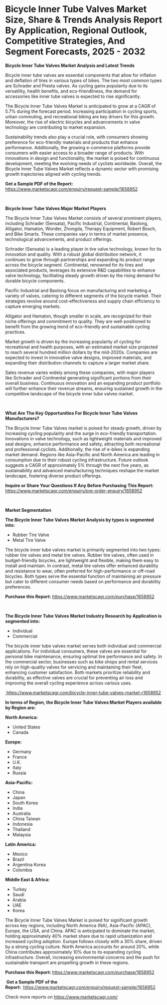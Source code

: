 <p><h1>Bicycle Inner Tube Valves Market Size, Share & Trends Analysis Report By Application, Regional Outlook, Competitive Strategies, And Segment Forecasts, 2025 - 2032</h1></p><p><strong>Bicycle Inner Tube Valves Market Analysis and Latest Trends</strong></p>
<p><p>Bicycle inner tube valves are essential components that allow for inflation and deflation of tires in various types of bikes. The two most common types are Schrader and Presta valves. As cycling gains popularity due to its versatility, health benefits, and eco-friendliness, the demand for accessories like inner tube valves is expected to rise significantly. </p><p>The Bicycle Inner Tube Valves Market is anticipated to grow at a CAGR of 5.7% during the forecast period. Increasing participation in cycling sports, urban commuting, and recreational biking are key drivers for this growth. Moreover, the rise of electric bicycles and advancements in valve technology are contributing to market expansion. </p><p>Sustainability trends also play a crucial role, with consumers showing preference for eco-friendly materials and products that enhance performance. Additionally, the growing e-commerce platforms provide consumers with easier access to a broader range of products. With innovations in design and functionality, the market is poised for continuous development, meeting the evolving needs of cyclists worldwide. Overall, the Bicycle Inner Tube Valves Market reflects a dynamic sector with promising growth trajectories aligned with cycling trends.</p></p>
<p><strong>Get a Sample PDF of the Report:&nbsp;</strong> <a href="https://www.marketscagr.com/enquiry/request-sample/1658952?utm_campaign=1869&utm_medium=2&utm_source=Github&utm_content=ia&utm_term=06022025&utm_id=bicycle-inner-tube-valves">https://www.marketscagr.com/enquiry/request-sample/1658952</a></p>
<p>&nbsp;</p>
<p><strong>Bicycle Inner Tube Valves Major Market Players</strong></p>
<p><p>The Bicycle Inner Tube Valves Market consists of several prominent players, including Schrader (Sensata), Pacific Industrial, Continental, Baolong, Alligator, Hamaton, Wonder, Zhongda, Therapy Equipment, Robert Bosch, and Bike Smarts. These companies vary in terms of market presence, technological advancements, and product offerings.</p><p>Schrader (Sensata) is a leading player in tire valve technology, known for its innovation and quality. With a robust global distribution network, it continues to grow through partnerships and expanding its product range across the bicycle segment. Continental, renowned for its tires and associated products, leverages its extensive R&D capabilities to enhance valve technology, facilitating steady growth driven by the rising demand for durable bicycle components.</p><p>Pacific Industrial and Baolong focus on manufacturing and marketing a variety of valves, catering to different segments of the bicycle market. Their strategies revolve around cost-effectiveness and supply chain efficiency to capture emerging markets.</p><p>Alligator and Hamaton, though smaller in scale, are recognized for their niche offerings and commitment to quality. They are well-positioned to benefit from the growing trend of eco-friendly and sustainable cycling practices.</p><p>Market growth is driven by the increasing popularity of cycling for recreational and health purposes, with an estimated market size projected to reach several hundred million dollars by the mid-2020s. Companies are expected to invest in innovative valve designs, improved materials, and expanding their distribution channels to capture a larger market share.</p><p>Sales revenue varies widely among these companies, with major players like Schrader and Continental generating significant portions from their overall business. Continuous innovation and an expanding product portfolio will further enhance their revenue streams, ensuring sustained growth in the competitive landscape of the bicycle inner tube valves market.</p></p>
<p>&nbsp;</p>
<p><strong>What Are The Key Opportunities For Bicycle Inner Tube Valves Manufacturers?</strong></p>
<p><p>The Bicycle Inner Tube Valves market is poised for steady growth, driven by increasing cycling popularity and the surge in eco-friendly transportation. Innovations in valve technology, such as lightweight materials and improved seal designs, enhance performance and safety, attracting both recreational and professional cyclists. Additionally, the rise of e-bikes is expanding market demand. Regions like Asia-Pacific and North America are leading in consumption due to their robust cycling infrastructure. Future outlook suggests a CAGR of approximately 5% through the next five years, as sustainability and advanced manufacturing techniques reshape the market landscape, fostering diverse product offerings.</p></p>
<p><strong>Inquire or Share Your Questions If Any Before Purchasing This Report:</strong> <a href="https://www.marketscagr.com/enquiry/pre-order-enquiry/1658952?utm_campaign=1869&utm_medium=2&utm_source=Github&utm_content=ia&utm_term=06022025&utm_id=bicycle-inner-tube-valves">https://www.marketscagr.com/enquiry/pre-order-enquiry/1658952</a></p>
<p>&nbsp;</p>
<p><strong>Market Segmentation</strong></p>
<p><strong>The Bicycle Inner Tube Valves Market Analysis by types is segmented into:</strong></p>
<p><ul><li>Rubber Tire Valve</li><li>Metal Tire Valve</li></ul></p>
<p><p>The bicycle inner tube valves market is primarily segmented into two types: rubber tire valves and metal tire valves. Rubber tire valves, often used in budget-friendly bicycles, are lightweight and flexible, making them easy to install and maintain. In contrast, metal tire valves offer enhanced durability and resistance to wear, often preferred for high-performance or off-road bicycles. Both types serve the essential function of maintaining air pressure but cater to different consumer needs based on performance and durability preferences.</p></p>
<p><strong>Purchase this Report:&nbsp;</strong><a href="https://www.marketscagr.com/purchase/1658952?utm_campaign=1869&utm_medium=2&utm_source=Github&utm_content=ia&utm_term=06022025&utm_id=bicycle-inner-tube-valves">https://www.marketscagr.com/purchase/1658952</a></p>
<p>&nbsp;</p>
<p><strong>The Bicycle Inner Tube Valves Market Industry Research by Application is segmented into:</strong></p>
<p><ul><li>Individual</li><li>Commercial</li></ul></p>
<p><p>The bicycle inner tube valves market serves both individual and commercial applications. For individual consumers, these valves are essential for personal bike maintenance, ensuring optimal tire performance and safety. In the commercial sector, businesses such as bike shops and rental services rely on high-quality valves for servicing and maintaining their fleet, enhancing customer satisfaction. Both markets prioritize reliability and durability, as effective valves are crucial for preventing air loss and improving the overall cycling experience across various uses.</p></p>
<p><a href="https://www.marketscagr.com/bicycle-inner-tube-valves-market-r1658952?utm_campaign=1869&utm_medium=2&utm_source=Github&utm_content=ia&utm_term=06022025&utm_id=bicycle-inner-tube-valves">&nbsp;https://www.marketscagr.com/bicycle-inner-tube-valves-market-r1658952</a></p>
<p><strong>In terms of Region, the Bicycle Inner Tube Valves Market Players available by Region are:</strong></p>
<p>
    <p> <strong> North America: </strong>
        <ul>
            <li>United States</li>
            <li>Canada</li>
        </ul>
        </p> 
    <p> <strong> Europe: </strong>
        <ul>
            <li>Germany</li>
            <li>France</li>
            <li>U.K.</li>
            <li>Italy</li>
            <li>Russia</li>
        </ul>
        </p> 
    <p> <strong> Asia-Pacific: </strong>
        <ul>
            <li>China</li>
            <li>Japan</li>
            <li>South Korea</li>
            <li>India</li>
            <li>Australia</li>
            <li>China Taiwan</li>
            <li>Indonesia</li>
            <li>Thailand</li>
            <li>Malaysia</li>
        </ul>
        </p> 
    <p> <strong> Latin America: </strong>
        <ul>
            <li>Mexico</li>
            <li>Brazil</li>
            <li>Argentina Korea</li>
            <li>Colombia</li>
        </ul>
        </p> 
    <p> <strong> Middle East & Africa: </strong>
        <ul>
            <li>Turkey</li>
            <li>Saudi</li>
            <li>Arabia</li>
            <li>UAE</li>
            <li>Korea</li>
        </ul>
    </p>
    </p>
<p><p>The Bicycle Inner Tube Valves Market is poised for significant growth across key regions, including North America (NA), Asia-Pacific (APAC), Europe, the USA, and China. APAC is anticipated to dominate the market, holding approximately 40% market share due to rapid urbanization and increased cycling adoption. Europe follows closely with a 30% share, driven by a strong cycling culture. North America accounts for around 20%, while China contributes approximately 10% due to its expanding cycling infrastructure. Overall, increasing environmental concerns and the push for sustainable transport are propelling growth in these regions.</p></p>
<p><strong>Purchase this Report: </strong><a href="https://www.marketscagr.com/purchase/1658952?utm_campaign=1869&utm_medium=2&utm_source=Github&utm_content=ia&utm_term=06022025&utm_id=bicycle-inner-tube-valves">https://www.marketscagr.com/purchase/1658952</a></p>
<p>&nbsp;<strong>Get a Sample PDF of the Report:&nbsp;&nbsp;</strong><a href="https://www.marketscagr.com/enquiry/request-sample/1658952?utm_campaign=1869&utm_medium=2&utm_source=Github&utm_content=ia&utm_term=06022025&utm_id=bicycle-inner-tube-valves">https://www.marketscagr.com/enquiry/request-sample/1658952</a></p>
<p><strong></strong></p>
<p>Check more reports on <a href="https://www.marketscagr.com/?utm_campaign=1869&utm_medium=2&utm_source=Github&utm_content=ia&utm_term=06022025&utm_id=bicycle-inner-tube-valves">https://www.marketscagr.com/</a></p>